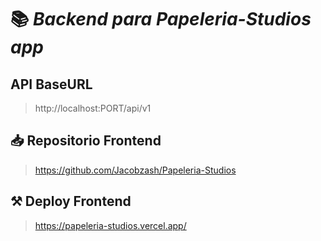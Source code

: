 # 📚 _Backend para Papeleria-Studios app_

## API BaseURL

> http://localhost:PORT/api/v1

## 📥 Repositorio Frontend

> https://github.com/Jacobzash/Papeleria-Studios

## ⚒ Deploy Frontend

> https://papeleria-studios.vercel.app/

